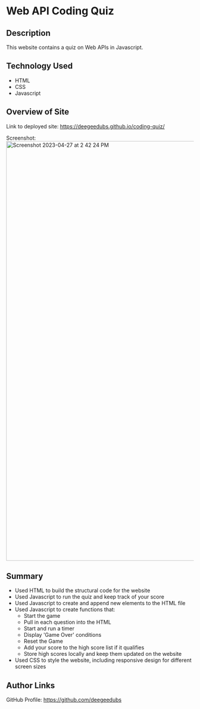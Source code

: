 # Web API Coding Quiz

## Description
This website contains a quiz on Web APIs in Javascript.

## Technology Used
* HTML
* CSS
* Javascript

## Overview of Site

Link to deployed site: https://deegeedubs.github.io/coding-quiz/

Screenshot:
<img width="1125" alt="Screenshot 2023-04-27 at 2 42 24 PM" src="https://user-images.githubusercontent.com/128939200/234974039-01b8932f-c1a7-48f2-a985-b9cde64eccac.png">


## Summary
* Used HTML to build the structural code for the website
* Used Javascript to run the quiz and keep track of your score
* Used Javascript to create and append new elements to the HTML file
* Used Javascript to create functions that:
  - Start the game
  - Pull in each question into the HTML
  - Start and run a timer
  - Display 'Game Over' conditions
  - Reset the Game
  - Add your score to the high score list if it qualifies
  - Store high scores locally and keep them updated on the website
* Used CSS to style the website, including responsive design for different screen sizes

## Author Links

GitHub Profile: https://github.com/deegeedubs

